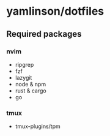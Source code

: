 # yamlinson/dotfiles

## Required packages

### nvim

- ripgrep
- fzf
- lazygit
- node & npm
- rust & cargo
- go

### tmux

- tmux-plugins/tpm
